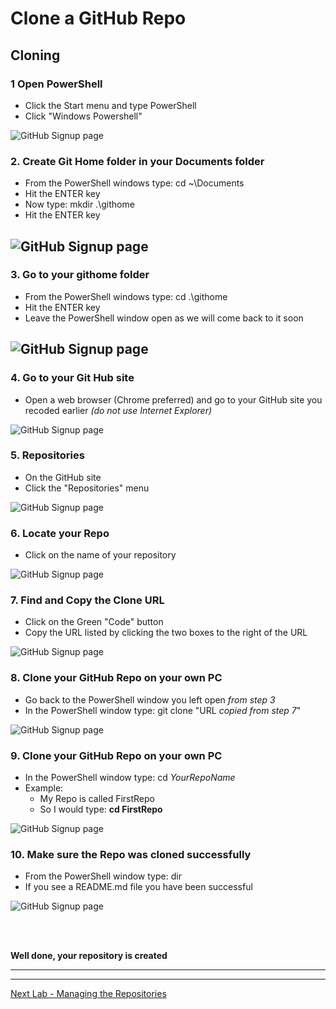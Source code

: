 # Clone a GitHub Repo

## Cloning 

### 1 Open PowerShell
- Click the Start menu and type PowerShell
- Click "Windows Powershell"

![GitHub Signup page](Pics/clone01.jpg)

### 2. Create Git Home folder in your Documents folder
- From the PowerShell windows type: cd ~\Documents
- Hit the ENTER key
- Now type: mkdir .\githome
- Hit the ENTER key

![GitHub Signup page](Pics/clone02.jpg)
---

### 3. Go to your githome folder
- From the PowerShell windows type: cd .\githome
- Hit the ENTER key
- Leave the PowerShell window open as we will come back to it soon

![GitHub Signup page](Pics/clone03.jpg)
---

### 4. Go to your Git Hub site
- Open a web browser (Chrome preferred) and go to your GitHub site you recoded earlier *(do not use Internet Explorer)* 

![GitHub Signup page](Pics/clone04.jpg)

### 5. Repositories
- On the GitHub site 
- Click the "Repositories" menu 

![GitHub Signup page](Pics/clone05.jpg)

### 6. Locate your Repo
- Click on the name of your repository

![GitHub Signup page](Pics/clone06.jpg)

### 7. Find and Copy the Clone URL
- Click on the Green "Code" button
- Copy the URL listed by clicking the two boxes to the right of the URL

![GitHub Signup page](Pics/clone07.jpg)

### 8. Clone your GitHub Repo on your own PC
- Go back to the PowerShell window you left open *from step 3*
- In the PowerShell window type: git clone "URL *copied from step 7*" 

![GitHub Signup page](Pics/clone08.jpg)

### 9. Clone your GitHub Repo on your own PC
- In the PowerShell window type: cd *YourRepoName*
- Example: 
  - My Repo is called FirstRepo
  - So I would type: **cd FirstRepo** 

![GitHub Signup page](Pics/clone09.jpg)

### 10. Make sure the Repo was cloned successfully
- From the PowerShell window type: dir
- If you see a README.md file you have been successful

![GitHub Signup page](Pics/clone10.jpg)


<br>
<br>

**Well done, your repository is created**

---
---


[Next Lab - Managing the Repositories](ManagingGitRepo.md#managing-a-local-git-repo)

